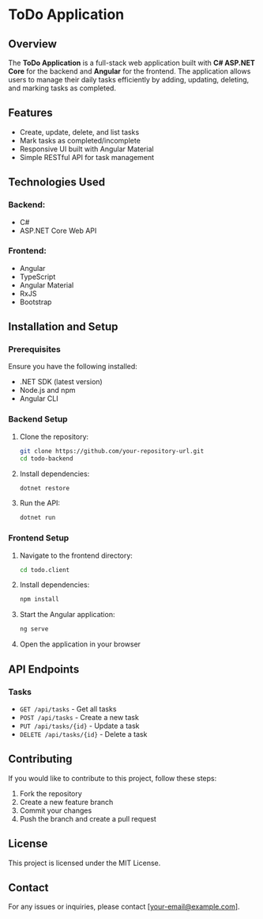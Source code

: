 # ToDo Application

## Overview
The **ToDo Application** is a full-stack web application built with **C# ASP.NET Core** for the backend and **Angular** for the frontend. The application allows users to manage their daily tasks efficiently by adding, updating, deleting, and marking tasks as completed.

## Features
- Create, update, delete, and list tasks
- Mark tasks as completed/incomplete
- Responsive UI built with Angular Material
- Simple RESTful API for task management

## Technologies Used
### Backend:
- C#
- ASP.NET Core Web API

### Frontend:
- Angular
- TypeScript
- Angular Material
- RxJS
- Bootstrap

## Installation and Setup

### Prerequisites
Ensure you have the following installed:
- .NET SDK (latest version)
- Node.js and npm
- Angular CLI

### Backend Setup
1. Clone the repository:
   ```sh
   git clone https://github.com/your-repository-url.git
   cd todo-backend
   ```
2. Install dependencies:
   ```sh
   dotnet restore
   ```
3. Run the API:
   ```sh
   dotnet run
   ```

### Frontend Setup
1. Navigate to the frontend directory:
   ```sh
   cd todo.client
   ```
2. Install dependencies:
   ```sh
   npm install
   ```
3. Start the Angular application:
   ```sh
   ng serve
   ```
4. Open the application in your browser

## API Endpoints
### Tasks
- `GET /api/tasks` - Get all tasks
- `POST /api/tasks` - Create a new task
- `PUT /api/tasks/{id}` - Update a task
- `DELETE /api/tasks/{id}` - Delete a task

## Contributing
If you would like to contribute to this project, follow these steps:
1. Fork the repository
2. Create a new feature branch
3. Commit your changes
4. Push the branch and create a pull request

## License
This project is licensed under the MIT License.

## Contact
For any issues or inquiries, please contact [your-email@example.com].

